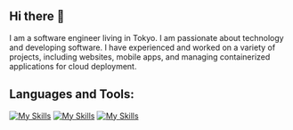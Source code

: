 ## Hi there 👋

I am a software engineer living in Tokyo. I am passionate about technology and developing software. I have experienced and worked on a variety of projects, including websites, mobile apps, and managing containerized applications for cloud deployment.


## Languages and Tools:
[![My Skills](https://skillicons.dev/icons?i=nextjs,react,js,ts,html,css,figma)](https://skillicons.dev)
[![My Skills](https://skillicons.dev/icons?i=bash,ansible,postgres,postman,docker,kubernetes,aws,azure)](https://skillicons.dev)
[![My Skills](https://skillicons.dev/icons?i=git,github,gitlab,jenkins,azure,swift,vscode)](https://skillicons.dev)

<!--
**wasupon0/wasupon0** is a ✨ _special_ ✨ repository because its `README.md` (this file) appears on your GitHub profile.

Here are some ideas to get you started:

- 🔭 I’m currently working on ...
- 🌱 I’m currently learning ...
- 👯 I’m looking to collaborate on ...
- 🤔 I’m looking for help with ...
- 💬 Ask me about ...
- 📫 How to reach me: ...
- 😄 Pronouns: ...
- ⚡ Fun fact: ...
-->
